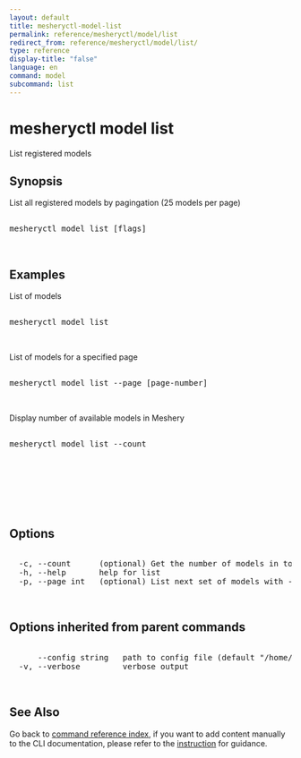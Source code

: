 ```yaml
---
layout: default
title: mesheryctl-model-list
permalink: reference/mesheryctl/model/list
redirect_from: reference/mesheryctl/model/list/
type: reference
display-title: "false"
language: en
command: model
subcommand: list
---
```


# mesheryctl model list

List registered models

## Synopsis

List all registered models by pagingation (25 models per page)
<pre class='codeblock-pre'>
<div class='codeblock'>
mesheryctl model list [flags]

</div>
</pre> 

## Examples

List of models
<pre class='codeblock-pre'>
<div class='codeblock'>
mesheryctl model list

</div>
</pre> 

List of models for a specified page
<pre class='codeblock-pre'>
<div class='codeblock'>
mesheryctl model list --page [page-number]

</div>
</pre> 

Display number of available models in Meshery
<pre class='codeblock-pre'>
<div class='codeblock'>
mesheryctl model list --count

</div>
</pre> 

<pre class='codeblock-pre'>
<div class='codeblock'>
    

</div>
</pre> 

## Options

<pre class='codeblock-pre'>
<div class='codeblock'>
  -c, --count      (optional) Get the number of models in total
  -h, --help       help for list
  -p, --page int   (optional) List next set of models with --page (default = 1) (default 1)

</div>
</pre>

## Options inherited from parent commands

<pre class='codeblock-pre'>
<div class='codeblock'>
      --config string   path to config file (default "/home/runner/.meshery/config.yaml")
  -v, --verbose         verbose output

</div>
</pre>

## See Also

Go back to [command reference index](/reference/mesheryctl/), if you want to add content manually to the CLI documentation, please refer to the [instruction](/project/contributing/contributing-cli#preserving-manually-added-documentation) for guidance.
